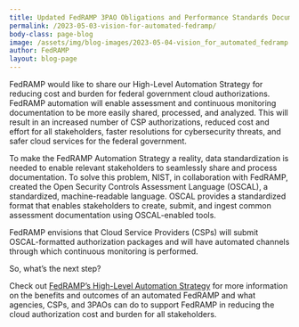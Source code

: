 ```yaml
---
title: Updated FedRAMP 3PAO Obligations and Performance Standards Document
permalink: /2023-05-03-vision-for-automated-fedramp/
body-class: page-blog
image: /assets/img/blog-images/2023-05-04-vision_for_automated_fedramp.png
author: FedRAMP
layout: blog-page
---
```

FedRAMP would like to share our High-Level Automation Strategy for reducing cost and burden for federal government cloud authorizations. FedRAMP automation will enable assessment and continuous monitoring documentation to be more easily shared, processed, and analyzed. This will result in an increased number of CSP authorizations, reduced cost and effort for all stakeholders, faster resolutions for cybersecurity threats, and safer cloud services for the federal government. 

To make the FedRAMP Automation Strategy a reality, data standardization is needed to enable relevant stakeholders to seamlessly share and process documentation. To solve this problem, NIST, in collaboration with FedRAMP, created the Open Security Controls Assessment Language (OSCAL), a standardized, machine-readable language. OSCAL provides a standardized format that enables stakeholders to create, submit, and ingest common assessment documentation using OSCAL-enabled tools.

FedRAMP envisions that Cloud Service Providers (CSPs) will submit OSCAL-formatted authorization packages and will have automated channels through which continuous monitoring is performed. 

So, what’s the next step?

Check out <a href="https://" target="_blank" rel="noopener noreferrer">FedRAMP’s High-Level Automation Strategy</a> for more information on the benefits and outcomes of an automated FedRAMP and what agencies, CSPs, and 3PAOs can do to support FedRAMP in reducing the cloud authorization cost and burden for all stakeholders.  
